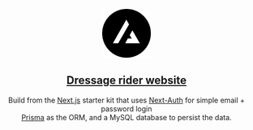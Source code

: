 <p align="center">
  <a href="https://alizeeroussel.fr/">
    <img src="/public/logo.png" height="96">
    <h2 align="center">Dressage rider website</h2>
  </a>
</p>

<p align="center">
Build from the <a href="https://nextjs.org/">Next.js</a> starter kit that uses <a href="https://next-auth.js.org/">Next-Auth</a> for simple email + password login<br/>
<a href="https://www.prisma.io/">Prisma</a> as the ORM, and a MySQL database to persist the data.</p>

<br/>
